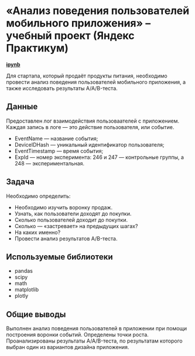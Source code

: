 # «Анализ поведения пользователей мобильного приложения» – учебный проект (Яндекс Практикум)
[**ipynb**](https://github.com/DarthJohn/Portfolio/blob/main/app_analisis/mobile_app_ueser_analisis.ipynb)

Для стартапа, который продаёт продукты питания, необходимо провести анализ поведения пользователей мобильного приложения, а также исследовать результаты A/A/B-теста.

## Данные 
Предоставлен лог взаимодействия пользоваателей с приложением. Каждая запись в логе — это действие пользователя, или событие. 
- EventName — название события;
- DeviceIDHash — уникальный идентификатор пользователя;
- EventTimestamp — время события;
- ExpId — номер эксперимента: 246 и 247 — контрольные группы, а 248 — экспериментальная.

## Задача
Необходимо определить:
- Необходимо изучить воронку продаж. 
- Узнать, как пользователи доходят до покупки. 
- Сколько пользователей доходит до покупки. 
- Сколько — «застревает» на предыдущих шагах? 
- На каких именно?
- Провести анализ результатов A/B-теста.

## Используемые библиотеки
- pandas
- scipy
- math
- matplotlib
- plotly

## Общие выводы
Выполнен анализ поведения пользователей в приложении при помощи построения воронки событий. Определены точки роста.
Проанализированы результаты A/A/B-теста, по результатам которого выбран один из вариантов дизайна приложения.
